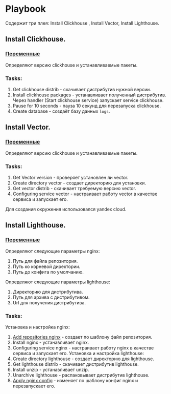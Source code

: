 # Playbook
Cодержит три плея: Install Clickhouse , Install Vector, Install Lighthouse.
## Install Clickhouse.
### [Переменные](https://github.com/northsilver/devOPS_tutorial/blob/master/Files/08-ansible-03-yandex/playbook/group_vars/clickhouse/vars.yml)
Определяют версию clickhouse и устанавливаемые пакеты.
### Tasks:
1. Get clickhouse distrib - скачивает дистрибутив нужной версии.
2. Install clickhouse packages - устанавливает полученный дистрибутив.
   Через handler (Start clickhouse service) запускает service clickhouse. 
3. Pause for 10 seconds - пауза 10 секунд для перезапуска  clickhouse.
4. Create database - создаёт базу данных `logs`.
## Install Vector.
### [Переменные](https://github.com/northsilver/devOPS_tutorial/blob/master/Files/08-ansible-03-yandex/playbook/group_vars/vector/vars.yml)
Определяют версию clickhouse и устанавливаемые пакеты.
### Tasks:
1. Get Vector version - проверяет установлен ли vector.
2. Create directory vector - создает директорию для установки.
3. Get vector distrib - скачивает требуемую версию vector.
4. Configuring service vector - настраивает работу vector в качестве сервиса и запускает его.

Для создания окружения использовался yandex cloud.
## Install Lighthouse.
### [Переменные](https://github.com/northsilver/devOPS_tutorial/blob/master/Files/08-ansible-03-yandex/playbook/group_vars/lighthouse/vars.yml)
Определяют следующие параметры nginx:
1. Путь для файла репозитория.
2. Путь ко корневой директории.
3. Путь до конфига по умолчанию.

Определяют следующие параметры lighthouse:
1. Директорию для дистрибутива.
2. Путь для архива с дистрибутивом.
3. Url для получения дистрибутива.
### Tasks:
Установка и настройка nginx:
1. [Add repositories nginx](https://github.com/northsilver/devOPS_tutorial/blob/master/Files/08-ansible-03-yandex/playbook/templates/nginx.repo.j2) - создает по шаблону файл репозитория.
2. Install nginx - устанавливает nginx.
3. Configuring service nginx - настраивает работу nginx в качестве сервиса и запускает его.
Установка и настройка lighthouse:
1. Create directory lighthouse - создает директорию для lighthouse.
2. Get lighthouse distrib - скачивает дистрибутив lighthouse.
3. Install unzip - устанавливает unzip.
4. Unarchive lighthouse - распаковывает дистрибутив lighthouse.
5. [Apply nginx config](https://github.com/northsilver/devOPS_tutorial/blob/master/Files/08-ansible-03-yandex/playbook/templates/nginx.conf.j2) - изменяет по шаблону конфиг nginx и перезапускает его.
